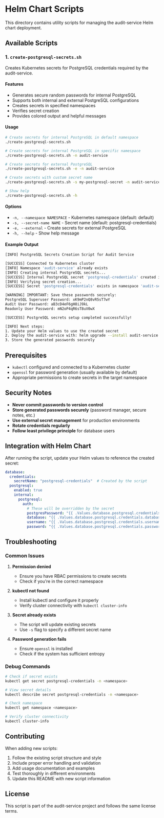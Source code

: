 # Helm Chart Scripts

This directory contains utility scripts for managing the audit-service Helm chart deployment.

## Available Scripts

### 1. `create-postgresql-secrets.sh`

Creates Kubernetes secrets for PostgreSQL credentials required by the audit-service.

#### Features
- Generates secure random passwords for internal PostgreSQL
- Supports both internal and external PostgreSQL configurations
- Creates secrets in specified namespaces
- Verifies secret creation
- Provides colored output and helpful messages

#### Usage

```bash
# Create secrets for internal PostgreSQL in default namespace
./create-postgresql-secrets.sh

# Create secrets for internal PostgreSQL in specific namespace
./create-postgresql-secrets.sh -n audit-service

# Create secrets for external PostgreSQL
./create-postgresql-secrets.sh -e -n audit-service

# Create secrets with custom secret name
./create-postgresql-secrets.sh -s my-postgresql-secret -n audit-service

# Show help
./create-postgresql-secrets.sh -h
```

#### Options
- `-n, --namespace NAMESPACE` - Kubernetes namespace (default: default)
- `-s, --secret-name NAME` - Secret name (default: postgresql-credentials)
- `-e, --external` - Create secrets for external PostgreSQL
- `-h, --help` - Show help message

#### Example Output

```bash
[INFO] PostgreSQL Secrets Creation Script for Audit Service

[SUCCESS] Connected to Kubernetes cluster
[INFO] Namespace 'audit-service' already exists
[INFO] Creating internal PostgreSQL secrets...
[SUCCESS] Internal PostgreSQL secret 'postgresql-credentials' created in namespace 'audit-service'
[INFO] Verifying secret creation...
[SUCCESS] Secret 'postgresql-credentials' exists in namespace 'audit-service'

[WARNING] IMPORTANT: Save these passwords securely:
PostgreSQL Superuser Password: xK9mP2nQ8vR5sT7wY
Audit User Password: aB3cD4eF6gH8iJ9kL
Readonly User Password: mN2oP4qR6sT8uV0wX

[SUCCESS] PostgreSQL secrets setup completed successfully!

[INFO] Next steps:
1. Update your Helm values to use the created secret
2. Deploy the audit-service with: helm upgrade --install audit-service ./helm/audit-service
3. Store the generated passwords securely
```

## Prerequisites

- `kubectl` configured and connected to a Kubernetes cluster
- `openssl` for password generation (usually available by default)
- Appropriate permissions to create secrets in the target namespace

## Security Notes

- **Never commit passwords to version control**
- **Store generated passwords securely** (password manager, secure notes, etc.)
- **Use external secret management** for production environments
- **Rotate credentials regularly**
- **Follow least privilege principle** for database users

## Integration with Helm Chart

After running the script, update your Helm values to reference the created secret:

```yaml
database:
  credentials:
    secretName: "postgresql-credentials"  # Created by the script
  postgresql:
    enabled: true
    internal:
      postgresql:
        auth:
          # These will be overridden by the secret
          postgresPassword: "{{ .Values.database.postgresql.credentials.postgresPassword }}"
          database: "{{ .Values.database.postgresql.credentials.database }}"
          username: "{{ .Values.database.postgresql.credentials.username }}"
          password: "{{ .Values.database.postgresql.credentials.password }}"
```

## Troubleshooting

### Common Issues

1. **Permission denied**
   - Ensure you have RBAC permissions to create secrets
   - Check if you're in the correct namespace

2. **kubectl not found**
   - Install kubectl and configure it properly
   - Verify cluster connectivity with `kubectl cluster-info`

3. **Secret already exists**
   - The script will update existing secrets
   - Use `-s` flag to specify a different secret name

4. **Password generation fails**
   - Ensure `openssl` is installed
   - Check if the system has sufficient entropy

### Debug Commands

```bash
# Check if secret exists
kubectl get secret postgresql-credentials -n <namespace>

# View secret details
kubectl describe secret postgresql-credentials -n <namespace>

# Check namespace
kubectl get namespace <namespace>

# Verify cluster connectivity
kubectl cluster-info
```

## Contributing

When adding new scripts:

1. Follow the existing script structure and style
2. Include proper error handling and validation
3. Add usage documentation and examples
4. Test thoroughly in different environments
5. Update this README with new script information

## License

This script is part of the audit-service project and follows the same license terms.
